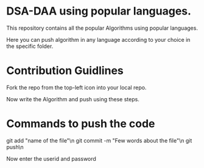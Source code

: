 # DSA-DAA using popular languages.
This repository contains all the popular Algorithms using popular languages.

Here you can push algorithm in any language according to your choice in the specific folder.
# Contribution Guidlines

Fork the repo from the top-left icon into your local repo.

Now write the Algorithm and push using these steps.

# Commands to push the code

git add "name of the file"\n
git commit -m "Few words about the file"\n
git push\n

Now enter the userid and password


